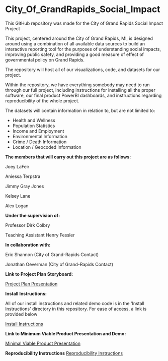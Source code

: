 # City_Of_GrandRapids_Social_Impact

This GitHub repository was made for the City of Grand Rapids Social Impact Project

This project, centered around the City of Grand Rapids, MI, is designed around using
a combination of all available data sources to build an interactive reporting tool
for the purposes of understanding social impacts, improving public safety, and
providing a good measure of effect of governmental policy on Grand Rapids.

The repository will host all of our visualizations, code, and datasets for our project.

Within the repository, we have everything somebody may need to run through our full project,
including instructions for installing all the proper software, our final product PowerBI dashboards,
and instructions regarding reproducibility of the whole project.

The datasets will contain information in relation to, but are not limited to:

- Health and Wellness
- Population Statistics
- Income and Employment
- Environmental Information
- Crime / Death Information
- Location / Geocoded Information

**The members that will carry out this project are as follows:**

Joey LaFeir

Aniessa Terpstra

Jimmy Gray Jones

Kelsey Lane

Alex Logan

**Under the supervision of:**

Professor Dirk Colbry

Teaching Assistant Henry Fessler

**In collaboration with:**

Eric Shannon (City of Grand-Rapids Contact)

Jonathan Oeverman (City of Grand-Rapids Contact)

**Link to Project Plan Storyboard:**

[Project Plan Presentation](https://mediaspace.msu.edu/media/City_GR-CMSE495_Plan_Presentation_Video/1_nhdhozse)

**Install Instructions:**

All of our install instructions and related demo code is in the 'Install Instructions' directory in this repository. For ease of access, a link is provided below

[Install Instructions](/Install_Instructions/install.md)

**Link to Minimum Viable Product Presentation and Demo:**

[Minimal Viable Product Presentation](https://mediaspace.msu.edu/media/City_Of_GrandRapids-CMSE495_MVP_Presentation_Video/1_0sno60na)

**Reproducibility Instructions**
[Reproducibility Instructions](/Install_Instructions/Reproducibility.md)



